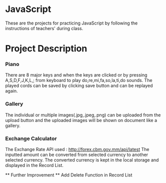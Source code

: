 # JavaScript

These are the projects for practicing JavaScript by following the instructions of teachers' during class.

# Project Description
### Piano 

There are 8 major keys and when the keys are clicked or by pressing A,S,D,F,J,K,L,; from keyboard to play do,re,mi,fa,so,la,ti,do sounds. The played cords can be saved by clicking save button and can be replayed again.

### Gallery

The individual or multiple images(.jpg,.jpeg,.png) can be uploaded from the upload button and the uploaded images will be shown on document like a gallery.

### Exchange Calculator

The Exchange Rate API used : http://forex.cbm.gov.mm/api/latest
The inputted amount can be converted from selected currency to another selected currency. The converted currency is kept in the local storage and displayed in the Record List. 

**  Further Improvement **
Add Delete Function in Record List

